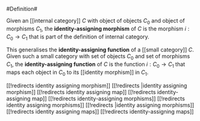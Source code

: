 #Definition#

Given an [[internal category]] $C$ with object of objects $C_0$ and object of morphisms $C_1$, the **identity-assigning morphism** of $C$ is the morphism $i: C_0 \to C_1$ that is part of the definition of internal category.

This generalises the **identity-assigning function** of a [[small category]] $C$.  Given such a small category with set of objects $C_0$ and set of morphisms $C_1$, the **identity-assigning function** of $C$ is the function $i: C_0 \to C_1$ that maps each object in $C_0$ to its [[identity morphism]] in $C_1$.


[[!redirects identity assigning morphism]]
[[!redirects |identity assigning morphism]]
[[!redirects identity assigning map]]
[[!redirects identity-assigning map]]
[[!redirects identity-assigning morphisms]]
[[!redirects identity assigning morphisms]]
[[!redirects |identity assigning morphisms]]
[[!redirects identity assigning maps]]
[[!redirects identity-assigning maps]]

